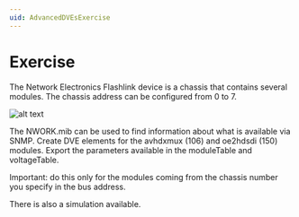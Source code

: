 ```yaml
---
uid: AdvancedDVEsExercise
---
```


# Exercise

The Network Electronics Flashlink device is a chassis that contains several modules. The chassis address can be configured from 0 to 7.

![alt text](~/develop/images/network_elektronics_flashlink.png "Network Electronics Flashlink manager UI")

The NWORK.mib can be used to find information about what is available via SNMP. Create DVE elements for the avhdxmux (106) and oe2hdsdi (150) modules. Export the parameters available in the moduleTable and voltageTable.

Important: do this only for the modules coming from the chassis number you specify in the bus address.

There is also a simulation available.

